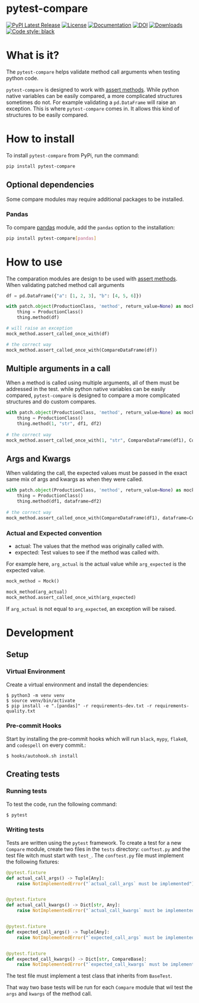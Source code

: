 # pytest-compare

[![PyPI Latest Release](https://img.shields.io/pypi/v/pytest_compare.svg)](https://pypi.org/project/pytest-compare/)
[![License](https://camo.githubusercontent.com/2439ed6934e5c87e17a7d562cfb92c91d2a673d8/68747470733a2f2f696d672e736869656c64732e696f2f6769746875622f6c6963656e73652f726168756c646b6a61696e2f6769746875622d70726f66696c652d726561646d652d67656e657261746f723f7374796c653d666c61742d737175617265)](https://pytesty.github.io/pytest-compare/license/)
[![Documentation](https://readthedocs.org/projects/pytest/badge/?version=latest)](https://pytesty.github.io/pytest-compare/documentation/)
[![DOI](https://github.com/pytest-dev/pytest/workflows/test/badge.svg)](https://github.com/pytesty/pytest-compare/actions?query=workflow%3Atests)
[![Downloads](https://static.pepy.tech/badge/pytest-compare/month)](https://pepy.tech/project/pytest-compare)
[![Code style: black](https://img.shields.io/badge/code%20style-black-000000.svg)](https://github.com/psf/black)

# What is it?
The `pytest-compare` helps validate method call arguments when testing python code.

`pytest-compare` is designed to work with [assert methods](https://docs.python.org/3/library/unittest.mock.html#the-mock-class). While python native variables can be easily compared, a more complicated structures sometimes do not. For example validating a `pd.DataFrame` will raise an exception. This is where `pytest-compare` comes in. It allows this kind of structures to be easily compared.

# How to install
To install `pytest-compare` from PyPi, run the command:

```sh
pip install pytest-compare
```

## Optional dependencies
Some compare modules may require additional packages to be installed.

### Pandas
To compare [pandas](https://pandas.pydata.org/) module, add the `pandas` option to the installation:

```sh
pip install pytest-compare[pandas]
```

# How to use
The comparation modules are design to be used with [assert methods](https://docs.python.org/3/library/unittest.mock.html#the-mock-class). When validating patched method call arguments 

```python
df = pd.DataFrame({"a": [1, 2, 3], "b": [4, 5, 6]})

with patch.object(ProductionClass, 'method', return_value=None) as mock_method:
    thing = ProductionClass()
    thing.method(df)
```

```python
# will raise an exception
mock_method.assert_called_once_with(df)

# the correct way
mock_method.assert_called_once_with(CompareDataFrame(df))
```

## Multiple arguments in a call
When a method is called using multiple arguments, all of them must be addressed in the test. while python native variables can be easily compared, `pytest-compare` is designed to compare a more complicated structures and do custom compares.

```python
with patch.object(ProductionClass, 'method', return_value=None) as mock_method:
    thing = ProductionClass()
    thing.method(1, "str", df1, df2)
    
# the correct way
mock_method.assert_called_once_with(1, "str", CompareDataFrame(df1), CompareDataFrame(df2))
```

## Args and Kwargs
When validating the call, the expected values must be passed in the exact same mix of args and kwargs as when they were called.

```python
with patch.object(ProductionClass, 'method', return_value=None) as mock_method:
    thing = ProductionClass()
    thing.method(df1, dataframe=df2)
    
# the correct way
mock_method.assert_called_once_with(CompareDataFrame(df1), dataframe=CompareDataFrame(df2))
```

### Actual and Expected convention
* actual: The values that the method was originally called with.
* expected: Test values to see if the method was called with.

For example here, `arg_actual` is the actual value while `arg_expected` is the expected value.

```python
mock_method = Mock()

mock_method(arg_actual)
mock_method.assert_called_once_with(arg_expected)
```

If `arg_actual` is not equal to `arg_expected`, an exception will be raised.


# Development

## Setup

### Virtual Environment

Create a virtual environment and install the dependencies:

    $ python3 -m venv venv
    $ source venv/bin/activate
    $ pip install -e ".[pandas]" -r requirements-dev.txt -r requirements-quality.txt

### Pre-commit Hooks

Start by installing the pre-commit hooks which will run `black`, `mypy`, `flake8`, and `codespell` on every commit.:

    $ hooks/autohook.sh install

## Creating tests

### Running tests

To test the code, run the following command:

    $ pytest

### Writing tests

Tests are written using the `pytest` framework. To create a test for a new `Compare` module, create two files in the `tests` directory: `conftest.py` and the test file witch must start with `test_`.
The `conftest.py` file must implement the following fixtures:

```python
@pytest.fixture
def actual_call_args() -> Tuple[Any]:
    raise NotImplementedError("`actual_call_args` must be implemented")


@pytest.fixture
def actual_call_kwargs() -> Dict[str, Any]:
    raise NotImplementedError("`actual_call_kwargs` must be implemented")


@pytest.fixture
def expected_call_args() -> Tuple[Any]:
    raise NotImplementedError("`expected_call_args` must be implemented")


@pytest.fixture
def expected_call_kwargs() -> Dict[str, CompareBase]:
    raise NotImplementedError("`expected_call_kwargs` must be implemented")
```

The test file must implement a test class that inherits from `BaseTest`.

That way two base tests will be run for each `Compare` module that wil test the `args` and `kwargs` of the method call.

